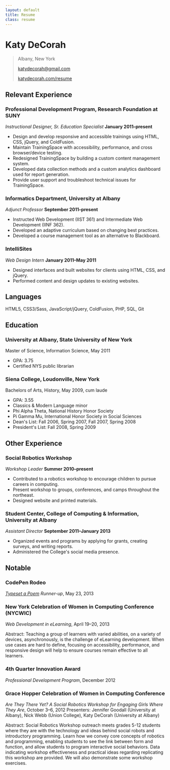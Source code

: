 ```yaml
---
layout: default
title: Resume
class: resume
---
```


# Katy DeCorah
> Albany, New York
>
> [katydecorah@gmail.com](katydecorah@gmail.com)
>
> [katydecorah.com/resume](http://katydecorah.com/resume)

## Relevant Experience

### Professional Development Program, Research Foundation at SUNY
*Instructional Designer, Sr. Education Specialist* **January 2011&ndash;present**
* Design and develop responsive and accessible trainings using HTML, CSS, jQuery, and ColdFusion.
* Maintain TrainingSpace with accessibility, performance, and cross browser/device testing.
* Redesigned TrainingSpace by building a custom content management system.
* Developed data collection methods and a custom analytics dashboard used for report generation.
* Provide user support and troubleshoot technical issues for TrainingSpace.

### Informatics Department, University at Albany
*Adjunct Professor* **September 2011&ndash;present**
* Instructed Web Development (IIST 361) and Intermediate Web Development (IINF 362).
* Developed an adaptive curriculum based on changing best practices.
* Developed a course management tool as an alternative to Blackboard.

### IntelliSites
*Web Design Intern* **January 2011&ndash;May 2011**
* Designed interfaces and built websites for clients using HTML, CSS, and jQuery.
* Performed content and design updates to existing websites.

## Languages
HTML5, CSS3/Sass, JavaScript/jQuery, ColdFusion, PHP, SQL, Git

## Education

### University at Albany, State University of New York
Master of Science, Information Science, May 2011
* GPA: 3.75
* Certified NYS public librarian

### Siena College, Loudonville, New York
Bachelors of Arts, History, May 2009, cum laude
* GPA: 3.55
* Classics &amp; Modern Language minor
* Phi Alpha Theta, National History Honor Society
* Pi Gamma Mu, International Honor Society in Social Sciences
* Dean's List: Fall 2006, Spring 2007, Fall 2007, Spring 2008
* President's List: Fall 2008, Spring 2009

## Other Experience

### Social Robotics Workshop
*Workshop Leader* **Summer 2010&ndash;present**
* Contributed to a robotics workshop to encourage children to pursue careers in computing.
* Present workshop to groups, conferences, and camps throughout the northeast.
* Designed website and printed materials.

### Student Center, College of Computing & Information, University at Albany
*Assistant Director* **September 2011&ndash;January 2013**
* Organized events and programs by applying for grants, creating surveys, and writing reports.
* Administered the College's social media presence.

## Notable

### CodePen Rodeo
*[Typeset a Poem](http://blog.codepen.io/rodeo/season-two/) Runner-up*, May 23, 2013

### New York Celebration of Women in Computing Conference (NYCWIC)
*Web Development in eLearning*, April 19&ndash;20, 2013

Abstract: Teaching a group of learners with varied abilities, on a variety of devices, asynchronously, is the challenge of eLearning development. When use cases are hard to define, focusing on accessibility, performance, and responsive design will help to ensure courses remain effective to all learners.

### 4th Quarter Innovation Award
*Professional Development Program*, December 2012

### Grace Hopper Celebration of Women in Computing Conference
*Are They There Yet? A Social Robotics Workshop for Engaging Girls Where They Are*, October 3&ndash;6, 2012
Presenters: Jennifer Goodall (University at Albany), Nick Webb (Union College), Katy DeCorah (University at Albany)

Abstract: Social Robotics Workshop outreach meets grades 5-12 students where they are with the technology and ideas behind social robots and introductory programming. Learn how we convey core concepts of robotics and programming, enabling students to see the link between form and function, and allow students to program interactive social behaviors. Data indicating workshop effectiveness and practical ideas regarding replicating this workshop are provided. We will also demonstrate some workshop exercises.